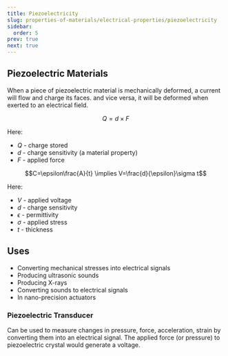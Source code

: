 ```yaml
---
title: Piezoelectricity
slug: properties-of-materials/electrical-properties/piezoelectricity
sidebar:
  order: 5
prev: true
next: true
---
```


## Piezoelectric Materials

When a piece of piezoelectric material is mechanically deformed, a current will
flow and charge its faces. and vice versa, it will be deformed when exerted to
an electrical field.

```math
Q=d\times F
```

Here:

- $Q$ - charge stored
- $d$ - charge sensitivity (a material property)
- $F$ - applied force

```math
C=\epsilon\frac{A}{t} \implies V=\frac{d}{\epsilon}\sigma t
```

Here:

- $V$ - applied voltage
- $d$ - charge sensitivity
- $\epsilon$ - permittivity
- $\sigma$ - applied stress
- $t$ - thickness

## Uses

- Converting mechanical stresses into electrical signals
- Producing ultrasonic sounds
- Producing X-rays
- Converting sounds to electrical signals
- In nano-precision actuators

### Piezoelectric Transducer

Can be used to measure changes in pressure, force, acceleration, strain by
converting them into an electrical signal. The applied force (or pressure) to
piezoelectric crystal would generate a voltage.
